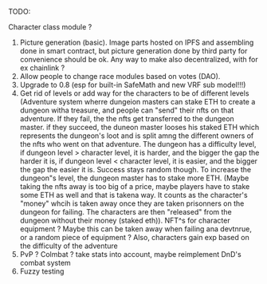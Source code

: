 TODO:

Character class module ?

1. Picture generation (basic). Image parts hosted on IPFS and assembling done in smart contract, but picture generation done by third party for convenience should be ok. Any way to make also decentralized, with for ex chainlink ?
2. Allow people to change race modules based on votes (DAO).
3. Upgrade to 0.8 (esp for built-in SafeMath and new VRF sub model!!!)
4. Get rid of levels or add way for the characters to be of different levels (Adventure system wherre dungeion masters can stake ETH to create a dungeon witha  treasure, and people can "send" their nfts on that adventure. If they fail, the
the nfts get transferred to the dungeon master. if they succeed, the duneon master looses his staked ETH which represents the dungeon's loot and is split amng the different owners of the nfts who went on that adventure. The dungeon has a difficulty level, if dungeon level > character level, it is harder, and the bigger the gap the harder it is, if dungeon level < character level, it is easier, and the bigger the gap the easier it is. Success stays random though.
To increase the dungeon"s level, the dungeon master has to stake more ETH.
(Maybe taking the nfts away is too big of a price, maybe players have to stake some ETH as well and that is takena way. It counts as the character's "money" whcih is taken away once they are taken prisonners on the dungeon for failing. The characters are then
"released" from the dungeon without their money (staked eth)).
NFT^s for character equipment ? Maybe this can be taken away when failing ana devtnrue, or a random piece of equipment ? Also, characters gain exp based on the difficulty of the adventure
5. PvP ? Colmbat ? take stats into account, maybe reimplement DnD's combat system
6. Fuzzy testing
